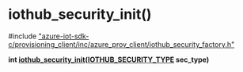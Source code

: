# iothub_security_init()

\#include ["azure-iot-sdk-c/provisioning_client/inc/azure_prov_client/iothub_security_factory.h"](../iot-c-ref-iothub-security-factory-h.md)  

**int [iothub_security_init](#iothub__security__factory_8h_1a93060186357fb9e1abd84a0ac682b57f)([IOTHUB_SECURITY_TYPE](#iothub__security__factory_8h_1ad17f26cc00ddd30e6cdafdd681c332a2) sec_type)**

